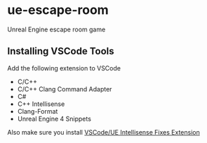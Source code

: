 # ue-escape-room

Unreal Engine escape room game

## Installing VSCode Tools

Add the following extension to VSCode

- C/C++
- C/C++ Clang Command Adapter
- C#
- C++ Intellisense
- Clang-Format
- Unreal Engine 4 Snippets

Also make sure you install [VSCode/UE Intellisense Fixes Extension](https://gist.github.com/boocs)
